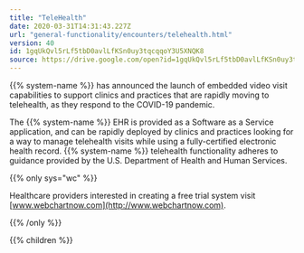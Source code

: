 ```yaml
---
title: "TeleHealth"
date: 2020-03-31T14:31:43.227Z
url: "general-functionality/encounters/telehealth.html"
version: 40
id: 1gqUkQvl5rLf5tbD0avlLfKSn0uy3tqcqqoY3U5XNQK8
source: https://drive.google.com/open?id=1gqUkQvl5rLf5tbD0avlLfKSn0uy3tqcqqoY3U5XNQK8
---
```

{{% system-name %}} has announced the launch of embedded video visit capabilities to support clinics and practices that are rapidly moving to telehealth, as they respond to the COVID-19 pandemic.



The {{% system-name %}} EHR is provided as a Software as a Service application, and can be rapidly deployed by clinics and practices looking for a way to manage telehealth visits while using a fully-certified electronic health record. {{% system-name %}} telehealth functionality adheres to guidance provided by the U.S. Department of Health and Human Services. 



{{% only sys="wc" %}}

Healthcare providers interested in creating a free trial system visit [www.webchartnow.com](http://www.webchartnow.com).

{{% /only %}}




{{% children %}}


